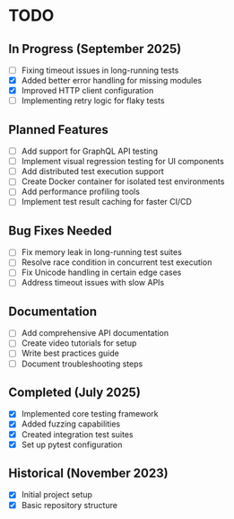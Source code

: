# TODO

## In Progress (September 2025)
- [ ] Fixing timeout issues in long-running tests
- [x] Added better error handling for missing modules
- [x] Improved HTTP client configuration
- [ ] Implementing retry logic for flaky tests

## Planned Features
- [ ] Add support for GraphQL API testing
- [ ] Implement visual regression testing for UI components
- [ ] Add distributed test execution support
- [ ] Create Docker container for isolated test environments
- [ ] Add performance profiling tools
- [ ] Implement test result caching for faster CI/CD

## Bug Fixes Needed
- [ ] Fix memory leak in long-running test suites
- [ ] Resolve race condition in concurrent test execution
- [ ] Fix Unicode handling in certain edge cases
- [ ] Address timeout issues with slow APIs

## Documentation
- [ ] Add comprehensive API documentation
- [ ] Create video tutorials for setup
- [ ] Write best practices guide
- [ ] Document troubleshooting steps

## Completed (July 2025)
- [x] Implemented core testing framework
- [x] Added fuzzing capabilities
- [x] Created integration test suites
- [x] Set up pytest configuration

## Historical (November 2023)
- [x] Initial project setup
- [x] Basic repository structure